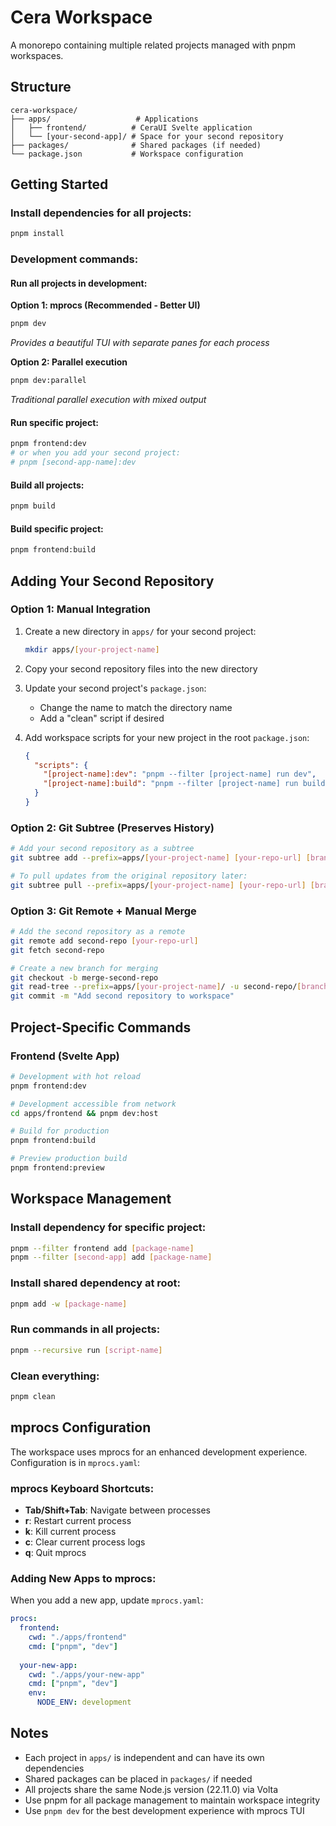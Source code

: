 # Cera Workspace

A monorepo containing multiple related projects managed with pnpm workspaces.

## Structure

```
cera-workspace/
├── apps/                   # Applications
│   ├── frontend/          # CeraUI Svelte application
│   └── [your-second-app]/ # Space for your second repository
├── packages/              # Shared packages (if needed)
└── package.json           # Workspace configuration
```

## Getting Started

### Install dependencies for all projects:
```bash
pnpm install
```

### Development commands:

#### Run all projects in development:

**Option 1: mprocs (Recommended - Better UI)**
```bash
pnpm dev
```
*Provides a beautiful TUI with separate panes for each process*

**Option 2: Parallel execution**
```bash
pnpm dev:parallel
```
*Traditional parallel execution with mixed output*

#### Run specific project:
```bash
pnpm frontend:dev
# or when you add your second project:
# pnpm [second-app-name]:dev
```

#### Build all projects:
```bash
pnpm build
```

#### Build specific project:
```bash
pnpm frontend:build
```

## Adding Your Second Repository

### Option 1: Manual Integration
1. Create a new directory in `apps/` for your second project:
   ```bash
   mkdir apps/[your-project-name]
   ```

2. Copy your second repository files into the new directory

3. Update your second project's `package.json`:
   - Change the name to match the directory name
   - Add a "clean" script if desired

4. Add workspace scripts for your new project in the root `package.json`:
   ```json
   {
     "scripts": {
       "[project-name]:dev": "pnpm --filter [project-name] run dev",
       "[project-name]:build": "pnpm --filter [project-name] run build"
     }
   }
   ```

### Option 2: Git Subtree (Preserves History)
```bash
# Add your second repository as a subtree
git subtree add --prefix=apps/[your-project-name] [your-repo-url] [branch] --squash

# To pull updates from the original repository later:
git subtree pull --prefix=apps/[your-project-name] [your-repo-url] [branch] --squash
```

### Option 3: Git Remote + Manual Merge
```bash
# Add the second repository as a remote
git remote add second-repo [your-repo-url]
git fetch second-repo

# Create a new branch for merging
git checkout -b merge-second-repo
git read-tree --prefix=apps/[your-project-name]/ -u second-repo/[branch]
git commit -m "Add second repository to workspace"
```

## Project-Specific Commands

### Frontend (Svelte App)
```bash
# Development with hot reload
pnpm frontend:dev

# Development accessible from network
cd apps/frontend && pnpm dev:host

# Build for production
pnpm frontend:build

# Preview production build
pnpm frontend:preview
```

## Workspace Management

### Install dependency for specific project:
```bash
pnpm --filter frontend add [package-name]
pnpm --filter [second-app] add [package-name]
```

### Install shared dependency at root:
```bash
pnpm add -w [package-name]
```

### Run commands in all projects:
```bash
pnpm --recursive run [script-name]
```

### Clean everything:
```bash
pnpm clean
```

## mprocs Configuration

The workspace uses mprocs for an enhanced development experience. Configuration is in `mprocs.yaml`:

### mprocs Keyboard Shortcuts:
- **Tab/Shift+Tab**: Navigate between processes
- **r**: Restart current process
- **k**: Kill current process  
- **c**: Clear current process logs
- **q**: Quit mprocs

### Adding New Apps to mprocs:
When you add a new app, update `mprocs.yaml`:
```yaml
procs:
  frontend:
    cwd: "./apps/frontend"
    cmd: ["pnpm", "dev"]
  
  your-new-app:
    cwd: "./apps/your-new-app"
    cmd: ["pnpm", "dev"]
    env:
      NODE_ENV: development
```

## Notes

- Each project in `apps/` is independent and can have its own dependencies
- Shared packages can be placed in `packages/` if needed
- All projects share the same Node.js version (22.11.0) via Volta
- Use pnpm for all package management to maintain workspace integrity
- Use `pnpm dev` for the best development experience with mprocs TUI